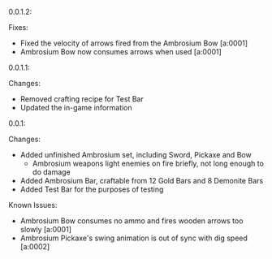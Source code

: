 0.0.1.2:

Fixes:
+ Fixed the velocity of arrows fired from the Ambrosium Bow [a:0001]
+ Ambrosium Bow now consumes arrows when used [a:0001]



0.0.1.1:

Changes:
+ Removed crafting recipe for Test Bar
+ Updated the in-game information



0.0.1:

Changes:
+ Added unfinished Ambrosium set, including Sword, Pickaxe and Bow
	+ Ambrosium weapons light enemies on fire briefly, not long enough to do damage
+ Added Ambrosium Bar, craftable from 12 Gold Bars and 8 Demonite Bars
+ Added Test Bar for the purposes of testing

Known Issues:
* Ambrosium Bow consumes no ammo and fires wooden arrows too slowly [a:0001]
* Ambrosium Pickaxe's swing animation is out of sync with dig speed [a:0002]


